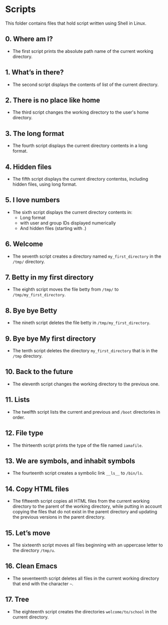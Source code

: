# Scripts
This folder contains files that hold script written using Shell in Linux.


## 0. Where am I? 
- The first script prints the absolute path name of the current working directory.

## 1. What’s in there? 
- The second script displays the contents of list of the current directory.

## 2. There is no place like home 
- The third script changes the working directory to the user's home directory.

## 3. The long format 
- The fourth script displays the current directory contents in a long format.

## 4. Hidden files 
- The fifth script displays the current directory contentss, including hidden files, using long format.

## 5. I love numbers
- The sixth script displays the current directory contents in:
  - Long format
  - with user and group IDs displayed numerically
  - And hidden files (starting with .)

## 6. Welcome
- The seventh script creates a directory named `my_first_directory` in the `/tmp/` directory.

## 7. Betty in my first directory 
- The eighth script moves the file betty from `/tmp/` to `/tmp/my_first_directory`.

## 8. Bye bye Betty
- The nineth script deletes the file betty in `/tmp/my_first_directory`.

## 9. Bye bye My first directory 
- The tenth script deletes the directory `my_first_directory` that is in the `/tmp` directory.

## 10. Back to the future 
- The eleventh script changes the working directory to the previous one.

## 11. Lists
- The twelfth script lists the current and previous and `/boot` directories in order.

## 12. File type 
- The thirteenth script prints the type of the file named `iamafile`.

## 13. We are symbols, and inhabit symbols 
- The fourteenth script creates a symbolic link `__ls__` to `/bin/ls`.

## 14. Copy HTML files 
- The fifteenth script copies all HTML files from the current working directory to the parent of the working directory, while putting in account copying the files that do not exist in the parent directory and updating the previous versions in the parent directory.

## 15. Let’s move 
- The sixteenth script moves all files beginning with an uppercase letter to the directory `/tmp/u`.

## 16. Clean Emacs
- The seventeenth script deletes all files in the current working directory that end with the character `~`.

## 17. Tree
- The eighteenth script creates the directories `welcome/to/school` in the current directory.
